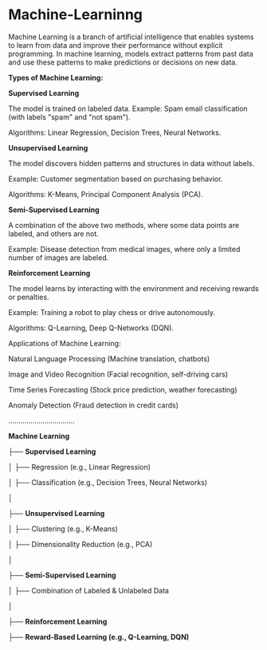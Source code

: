 # Machine-Learninng
Machine Learning is a branch of artificial intelligence that enables systems to learn from data and improve their performance without explicit programming. In machine learning, models extract patterns from past data and use these patterns to make predictions or decisions on new data.

**Types of Machine Learning:**

**Supervised Learning**

The model is trained on labeled data.
Example: Spam email classification (with labels "spam" and "not spam").

Algorithms: Linear Regression, Decision Trees, Neural Networks.

**Unsupervised Learning**

The model discovers hidden patterns and structures in data without labels.

Example: Customer segmentation based on purchasing behavior.

Algorithms: K-Means, Principal Component Analysis (PCA).

**Semi-Supervised Learning**

A combination of the above two methods, where some data points are labeled, and others are not.

Example: Disease detection from medical images, where only a limited number of images are labeled.

**Reinforcement Learning**

The model learns by interacting with the environment and receiving rewards or penalties.

Example: Training a robot to play chess or drive autonomously.

Algorithms: Q-Learning, Deep Q-Networks (DQN).

Applications of Machine Learning:

Natural Language Processing (Machine translation, chatbots)

Image and Video Recognition (Facial recognition, self-driving cars)

Time Series Forecasting (Stock price prediction, weather forecasting)

Anomaly Detection (Fraud detection in credit cards)



 
.................................

**Machine Learning**

├── **Supervised Learning**

│     ├── Regression (e.g., Linear Regression)

│    ├── Classification (e.g., Decision Trees, Neural Networks)

│

├── **Unsupervised Learning**

│    ├── Clustering (e.g., K-Means)

│    ├── Dimensionality Reduction (e.g., PCA)

│

├── **Semi-Supervised Learning**

│     ├── Combination of Labeled & Unlabeled Data

│

├── **Reinforcement Learning**

├── **Reward-Based Learning (e.g., Q-Learning, DQN)**



